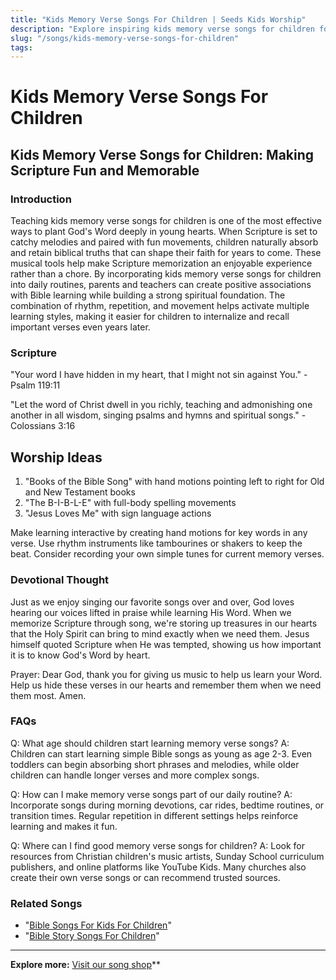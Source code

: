 ```yaml
---
title: "Kids Memory Verse Songs For Children | Seeds Kids Worship"
description: "Explore inspiring kids memory verse songs for children for children's worship and faith development. Biblical music resources for families and ministry."
slug: "/songs/kids-memory-verse-songs-for-children"
tags:
---
```


# Kids Memory Verse Songs For Children

## Kids Memory Verse Songs for Children: Making Scripture Fun and Memorable

### Introduction
Teaching kids memory verse songs for children is one of the most effective ways to plant God's Word deeply in young hearts. When Scripture is set to catchy melodies and paired with fun movements, children naturally absorb and retain biblical truths that can shape their faith for years to come. These musical tools help make Scripture memorization an enjoyable experience rather than a chore. By incorporating kids memory verse songs for children into daily routines, parents and teachers can create positive associations with Bible learning while building a strong spiritual foundation. The combination of rhythm, repetition, and movement helps activate multiple learning styles, making it easier for children to internalize and recall important verses even years later.

### Scripture
"Your word I have hidden in my heart, that I might not sin against You." - Psalm 119:11

"Let the word of Christ dwell in you richly, teaching and admonishing one another in all wisdom, singing psalms and hymns and spiritual songs." - Colossians 3:16

## Worship Ideas
1. "Books of the Bible Song" with hand motions pointing left to right for Old and New Testament books
2. "The B-I-B-L-E" with full-body spelling movements
3. "Jesus Loves Me" with sign language actions

Make learning interactive by creating hand motions for key words in any verse. Use rhythm instruments like tambourines or shakers to keep the beat. Consider recording your own simple tunes for current memory verses.

### Devotional Thought
Just as we enjoy singing our favorite songs over and over, God loves hearing our voices lifted in praise while learning His Word. When we memorize Scripture through song, we're storing up treasures in our hearts that the Holy Spirit can bring to mind exactly when we need them. Jesus himself quoted Scripture when He was tempted, showing us how important it is to know God's Word by heart.

Prayer: Dear God, thank you for giving us music to help us learn your Word. Help us hide these verses in our hearts and remember them when we need them most. Amen.

### FAQs
Q: What age should children start learning memory verse songs?
A: Children can start learning simple Bible songs as young as age 2-3. Even toddlers can begin absorbing short phrases and melodies, while older children can handle longer verses and more complex songs.

Q: How can I make memory verse songs part of our daily routine?
A: Incorporate songs during morning devotions, car rides, bedtime routines, or transition times. Regular repetition in different settings helps reinforce learning and makes it fun.

Q: Where can I find good memory verse songs for children?
A: Look for resources from Christian children's music artists, Sunday School curriculum publishers, and online platforms like YouTube Kids. Many churches also create their own verse songs or can recommend trusted sources.

### Related Songs

- "[Bible Songs For Kids For Children](/songs/bible-songs-for-kids-for-children/)"
- "[Bible Story Songs For Children](/songs/bible-story-songs-for-children/)"

---

**Explore more:** [Visit our song shop](https://seedskidsworship.com/shop)**

<!-- Schema Markup -->
<script type="application/ld+json">
{
  "@context": "https://schema.org",
  "@type": "MusicRecording",
  "name": "Kids Memory Verse Songs For Children",
  "byArtist": {
    "@type": "MusicGroup",
    "name": "Seeds Kids Worship"
  },
  "isFamilyFriendly": true,
  "url": "https://seedskidsworship.com/songs/kids-memory-verse-songs-for-children/"
}
</script>
